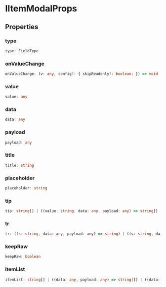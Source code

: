 # IItemModalProps

## Properties

### type

```ts
type: FieldType
```

### onValueChange

```ts
onValueChange: (v: any, config?: { skipReadonly?: boolean; }) => void
```

### value

```ts
value: any
```

### data

```ts
data: any
```

### payload

```ts
payload: any
```

### title

```ts
title: string
```

### placeholder

```ts
placeholder: string
```

### tip

```ts
tip: string[] | ((value: string, data: any, payload: any) => string[] | Promise<string[]>)
```

### tr

```ts
tr: ((s: string, data: any, payload: any) => string) | ((s: string, data: any, payload: any) => Promise<string>)
```

### keepRaw

```ts
keepRaw: boolean
```

### itemList

```ts
itemList: string[] | ((data: any, payload: any) => string[]) | ((data: any, payload: any) => Promise<string[]>)
```

